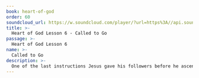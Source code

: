 ```yaml
---
book: heart-of-god
order: 60
soundcloud_url: https://w.soundcloud.com/player/?url=https%3A//api.soundcloud.com/tracks/
title: >-
  Heart of God Lesson 6 - Called to Go
passage: >-
  Heart of God Lesson 6
name: >-
  Called to Go
description: >-
  One of the last instructions Jesus gave his followers before he ascended into heaven was: GO! Who? How? What? These are important questions as we consider our Lord's mandate.
---
```


